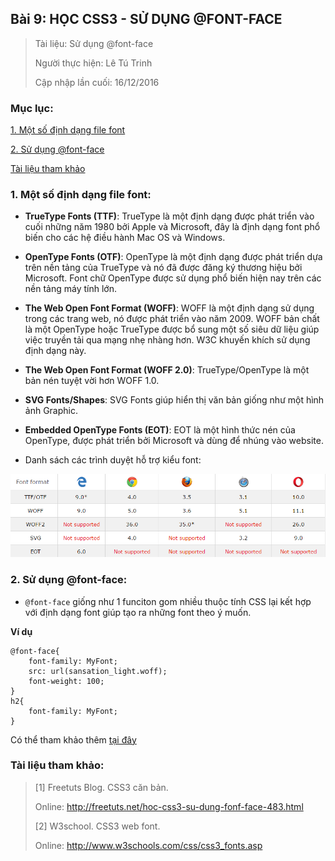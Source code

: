 ## Bài 9: HỌC CSS3 - SỬ DỤNG @FONT-FACE

> Tài liệu: Sử dụng @font-face
>
> Người thực hiện: Lê Tú Trinh
>
> Cập nhập lần cuối: 16/12/2016

### Mục lục:

[1. Một số định dạng file font](#1)

[2. Sử dụng @font-face](#2)

[Tài liệu tham khảo](#3)

<a name="1"></a>
### 1. Một số định dạng file font:

- **TrueType Fonts (TTF)**: TrueType là một định dạng được phát triển vào cuối những năm 1980 bởi Apple và Microsoft, đây là định dạng font phổ biến cho các hệ điều hành Mac OS và Windows.

- **OpenType Fonts (OTF)**: OpenType là một định dạng được phát triển dựa trên nền tảng của TrueType và nó đã được đăng ký thương hiệu bởi Microsoft. Font chữ OpenType được sử dụng phổ biến hiện nay trên các nền tảng máy tính lớn.

- **The Web Open Font Format (WOFF)**: WOFF là một định dạng sử dụng trong các trang web, nó được phát triển vào năm 2009. WOFF bản chất là một OpenType hoặc TrueType được bổ sung một số siêu dữ liệu giúp việc truyền tải qua mạng nhẹ nhàng hơn. W3C khuyến khích sử dụng định dạng này.

- **The Web Open Font Format (WOFF 2.0)**: TrueType/OpenType là một bản nén tuyệt vời hơn WOFF 1.0.

- **SVG Fonts/Shapes**: SVG Fonts giúp hiển thị văn bản giống như một hình ảnh Graphic.

- **Embedded OpenType Fonts (EOT)**: EOT là một hình thức nén của OpenType, được phát triển bởi Microsoft và dùng để nhúng vào website.

- Danh sách các trình duyệt hỗ trợ kiểu font:

<p align="center"><img src="https://github.com/TrinhTu/web_developer/blob/master/Task18_CSS3_Course/image/43.png"/></p>

<a name="2"></a>
### 2. Sử dụng @font-face:

- `@font-face` giống như 1 funciton gom nhiều thuộc tính CSS lại kết hợp với định dạng font giúp tạo ra những font theo ý muốn.

**Ví dụ**

```
@font-face{
    font-family: MyFont;
    src: url(sansation_light.woff);
    font-weight: 100;
}
h2{
    font-family: MyFont;
}
```

Có thể tham khảo thêm [tại đây](http://www.w3schools.com/css/css3_fonts.asp)

<a name="3"></a>
### Tài liệu tham khảo:

> [1] Freetuts Blog. CSS3 căn bản.
>
> Online: http://freetuts.net/hoc-css3-su-dung-fonf-face-483.html
>
> [2] W3school. CSS3 web font.
>
> Online: http://www.w3schools.com/css/css3_fonts.asp
